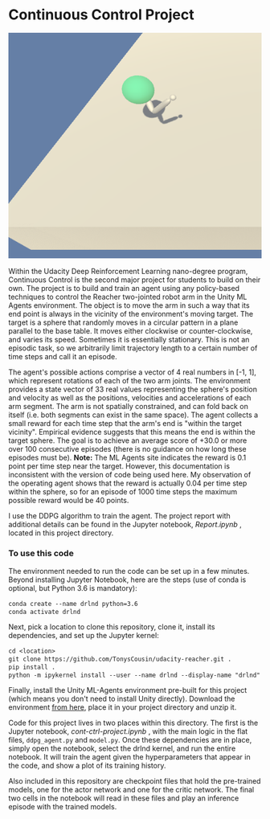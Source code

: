 # Continuous Control Project

![Reacher](Reacher-snapshot.png)

Within the Udacity Deep Reinforcement Learning nano-degree program, Continuous Control is the second major
project for students to build on their own.  The project is to build and train an agent using any policy-based techniques
to control the Reacher two-jointed robot arm in the Unity ML Agents environment.  The object is to move the arm
in such a way that its end point is always in the vicinity of the environment's moving target.  The target is
a sphere that randomly moves in a circular pattern in a plane parallel to the base table.  It moves either
clockwise or counter-clockwise, and varies its speed.  Sometimes it is essentially stationary.  This is not an
episodic task, so we arbitrarily limit trajectory length to a certain number of time steps and call it an episode.

The agent's possible actions comprise a vector of 4 real numbers in [-1, 1], which represent rotations of each
of the two arm joints.  The environment provides a state vector of 33 real values representing the sphere's
position and velocity as well as the positions, velocities and accelerations of each arm segment.  The arm is
not spatially constrained, and can fold back on itself (i.e. both segments can exist in the same space).  The
agent collects a small reward for each time step that the arm's end is "within the target vicinity".
Empirical evidence suggests that this means the end is within the target sphere.  The goal is to achieve an
average score of +30.0 or more over 100 consecutive episodes (there is no guidance on how long these episodes
must be).  **Note:** The ML Agents site indicates the reward is 0.1 point per time step near the target.
However, this documentation is inconsistent with the version of code being used here.
My observation of the operating agent shows that the reward is actually 0.04 per time step within the sphere, so for an
episode of 1000 time steps the maximum possible reward would be 40 points.


I use the DDPG algorithm to train the agent.  The project report with additional details can be found in the Jupyter notebook, _Report.ipynb_ , located in this project directory.

### To use this code

The environment needed to run the code can be set up in a few minutes.  Beyond installing Jupyter Notebook, here are the steps
(use of conda is optional, but Python 3.6 is mandatory):
```
conda create --name drlnd python=3.6
conda activate drlnd
```

Next, pick a location to clone this repository, clone it, install its dependencies, and set up the Jupyter kernel:
```
cd <location>
git clone https://github.com/TonysCousin/udacity-reacher.git .
pip install .
python -m ipykernel install --user --name drlnd --display-name "drlnd"
```
 
Finally, install the Unity ML-Agents environment pre-built for this project (which means you don't need to install Unity directly).
Download the environment [from here](https://s3-us-west-1.amazonaws.com/udacity-drlnd/P2/Reacher/one_agent/Reacher_Linux.zip),
place it in your project directory and unzip it.

Code for this project lives in two places within this directory.  The first is the Jupyter notebook,
_cont-ctrl-project.ipynb_ , with the main logic in the flat files, `ddpg_agent.py` and `model.py`.
Once these dependencies are in place, simply open the notebook, select the drlnd kernel, and
run the entire notebook.  It will train the agent given the hyperparameters that appear in the code, and
show a plot of its training history.

Also included in this repository are checkpoint files that hold the pre-trained models, one for the actor network
and one for the critic network.  The final two cells in the notebook will read in these files and play an inference
episode with the trained models.

